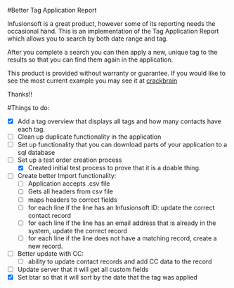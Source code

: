 #Better Tag Application Report

Infusionsoft is a great product, however some of its reporting needs the occasional hand.  This 
is an implementation of the Tag Application Report which allows you to search by both date range
and tag.  

After you complete a search you can then apply a new, unique tag to the results so that you can find
them again in the application. 

This product is provided without warranty or guarantee. If you would like to see the most current example
you may see it at [crackbrain](http://crackbra.in)

Thanks!!


#Things to do:

- [x] Add a tag overview that displays all tags and how many contacts have each tag.    
- [ ] Clean up duplicate functionality in the application  
- [ ] Set up functionality that you can download parts of your application to a sql database  
- [ ] Set up a test order creation process  
    - [x] Created initial test process to prove that it is a doable thing.
- [ ] Create better Import functionality:    
    - [ ] Application accepts .csv file  
    - [ ] Gets all headers from csv file  
    - [ ] maps headers to correct fields  
    - [ ] for each line if the line has an Infusionsoft ID: update the correct contact record  
    - [ ] for each line if the line has an email address that is already in the system, update the correct record  
    - [ ] for each line if the line does not have a matching record, create a new record.   
- [ ] Better update with CC:  
    - [ ] ability to update contact records and add CC data to the record  
- [ ] Update server that it will get all custom fields
- [x] Set btar so that it will sort by the date that the tag was applied
